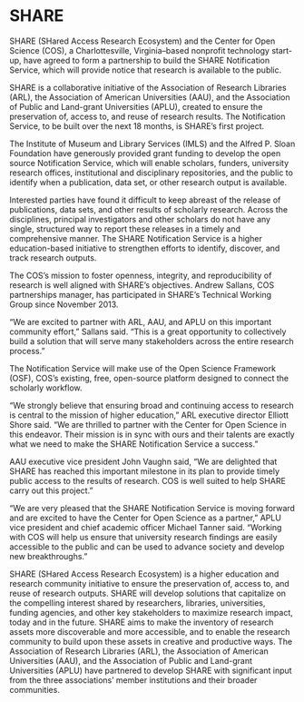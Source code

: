 SHARE
=====

SHARE (SHared Access Research Ecosystem) and the Center for Open Science (COS), a Charlottesville, Virginia–based nonprofit technology start-up, have agreed to form a partnership to build the SHARE Notification Service, which will provide notice that research is available to the public.

SHARE is a collaborative initiative of the Association of Research Libraries (ARL), the Association of American Universities (AAU), and the Association of Public and Land-grant Universities (APLU), created to ensure the preservation of, access to, and reuse of research results. The Notification Service, to be built over the next 18 months, is SHARE’s first project.

The Institute of Museum and Library Services (IMLS) and the Alfred P. Sloan Foundation have generously provided grant funding to develop the open source Notification Service, which will enable scholars, funders, university research offices, institutional and disciplinary repositories, and the public to identify when a publication, data set, or other research output is available.

Interested parties have found it difficult to keep abreast of the release of publications, data sets, and other results of scholarly research. Across the disciplines, principal investigators and other scholars do not have any single, structured way to report these releases in a timely and comprehensive manner. The SHARE Notification Service is a higher education-based initiative to strengthen efforts to identify, discover, and track research outputs.

The COS’s mission to foster openness, integrity, and reproducibility of research is well aligned with SHARE’s objectives. Andrew Sallans, COS partnerships manager, has participated in SHARE’s Technical Working Group since November 2013.

“We are excited to partner with ARL, AAU, and APLU on this important community effort,” Sallans said. “This is a great opportunity to collectively build a solution that will serve many stakeholders across the entire research process.”

The Notification Service will make use of the Open Science Framework (OSF), COS’s existing, free, open-source platform designed to connect the scholarly workflow.

“We strongly believe that ensuring broad and continuing access to research is central to the mission of higher education,” ARL executive director Elliott Shore said. “We are thrilled to partner with the Center for Open Science in this endeavor. Their mission is in sync with ours and their talents are exactly what we need to make the SHARE Notification Service a success.”

AAU executive vice president John Vaughn said, “We are delighted that SHARE has reached this important milestone in its plan to provide timely public access to the results of research. COS is well suited to help SHARE carry out this project.”

“We are very pleased that the SHARE Notification Service is moving forward and are excited to have the Center for Open Science as a partner,” APLU vice president and chief academic officer Michael Tanner said. “Working with COS will help us ensure that university research findings are easily accessible to the public and can be used to advance society and develop new breakthroughs.”

SHARE (SHared Access Research Ecosystem) is a higher education and research community initiative to ensure the preservation of, access to, and reuse of research outputs. SHARE will develop solutions that capitalize on the compelling interest shared by researchers, libraries, universities, funding agencies, and other key stakeholders to maximize research impact, today and in the future. SHARE aims to make the inventory of research assets more discoverable and more accessible, and to enable the research community to build upon these assets in creative and productive ways. The Association of Research Libraries (ARL), the Association of American Universities (AAU), and the Association of Public and Land-grant Universities (APLU) have partnered to develop SHARE with significant input from the three associations’ member institutions and their broader communities.
